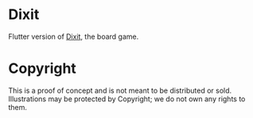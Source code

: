 # Dixit
Flutter version of [Dixit](http://en.libellud.com/games/dixit), the board game.

# Copyright
This is a proof of concept and is not meant to be distributed or sold. Illustrations may be protected by Copyright; we do not own any rights to them.